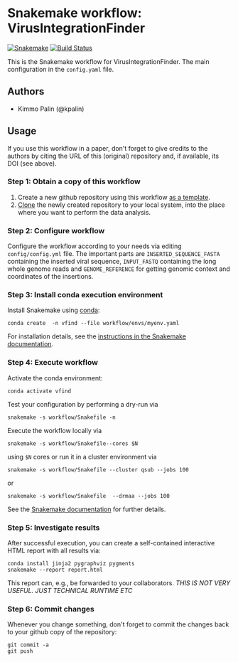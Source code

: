 # Snakemake workflow: VirusIntegrationFinder

[![Snakemake](https://img.shields.io/badge/snakemake-≥5.7.0-brightgreen.svg)](https://snakemake.bitbucket.io)
[![Build Status](https://travis-ci.org/snakemake-workflows/virusintfind.svg?branch=master)](https://travis-ci.org/snakemake-workflows/virusintfind)

This is the Snakemake workflow for VirusIntegrationFinder. The main configuration in the `config.yaml` file.

## Authors

* Kimmo Palin (@kpalin)

## Usage

If you use this workflow in a paper, don't forget to give credits to the authors by citing the URL
of this (original) repository and, if available, its DOI (see above).

### Step 1: Obtain a copy of this workflow

1. Create a new github repository using this workflow [as a
   template](https://help.github.com/en/articles/creating-a-repository-from-a-template).
2. [Clone](https://help.github.com/en/articles/cloning-a-repository) the newly created repository to
   your local system, into the place where you want to perform the data analysis.

### Step 2: Configure workflow

Configure the workflow according to your needs via editing `config/config.yml` file.  The important
parts are `INSERTED_SEQUENCE_FASTA` containing the inserted viral sequence, `INPUT_FASTQ` containing
the long whole genome reads and `GENOME_REFERENCE` for getting genomic context and coordinates of
the insertions.

### Step 3: Install conda execution environment

Install Snakemake using
[conda](https://conda.io/projects/conda/en/latest/user-guide/install/index.html):
 
    conda create  -n vfind --file workflow/envs/myenv.yaml

For installation details, see the [instructions in the Snakemake
documentation](https://snakemake.readthedocs.io/en/stable/getting_started/installation.html).

### Step 4: Execute workflow

Activate the conda environment:

    conda activate vfind

Test your configuration by performing a dry-run via

    snakemake -s workflow/Snakefile -n

Execute the workflow locally via

    snakemake -s workflow/Snakefile--cores $N

using `$N` cores or run it in a cluster environment via

    snakemake -s workflow/Snakefile --cluster qsub --jobs 100

or

    snakemake -s workflow/Snakefile  --drmaa --jobs 100

See the [Snakemake documentation](https://snakemake.readthedocs.io/en/stable/executable.html) for
further details.

### Step 5: Investigate results

After successful execution, you can create a self-contained interactive HTML report with all results
via:

    conda install jinja2 pygraphviz pygments
    snakemake --report report.html

This report can, e.g., be forwarded to your collaborators.  *THIS IS NOT VERY USEFUL. JUST TECHNICAL
RUNTIME ETC*
### Step 6: Commit changes

Whenever you change something, don't forget to commit the changes back to your github copy of the
repository:

    git commit -a
    git push
